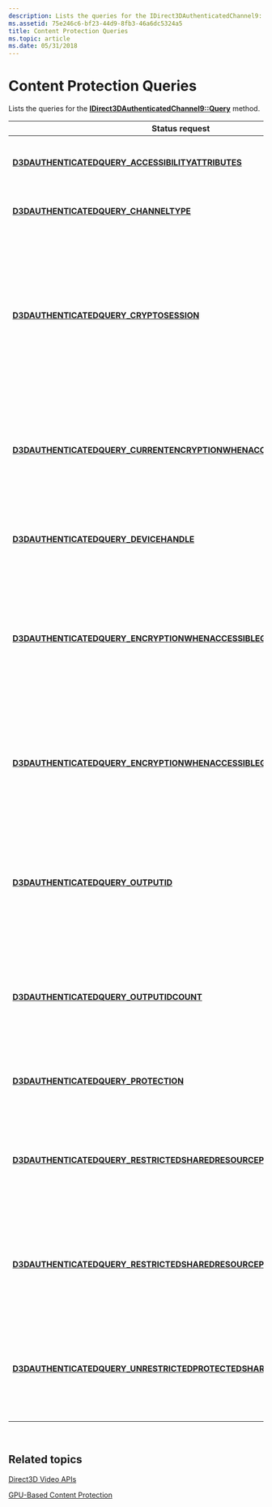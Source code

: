 ```yaml
---
description: Lists the queries for the IDirect3DAuthenticatedChannel9::Query method.
ms.assetid: 75e246c6-bf23-44d9-8fb3-46a6dc5324a5
title: Content Protection Queries
ms.topic: article
ms.date: 05/31/2018
---
```


# Content Protection Queries

Lists the queries for the [**IDirect3DAuthenticatedChannel9::Query**](/windows/desktop/api/d3d9/nf-d3d9-idirect3dauthenticatedchannel9-query) method.



| Status request                                                                                                                            | Description                                                                                                                                                 |
|-------------------------------------------------------------------------------------------------------------------------------------------|-------------------------------------------------------------------------------------------------------------------------------------------------------------|
| [**D3DAUTHENTICATEDQUERY\_ACCESSIBILITYATTRIBUTES**](d3dauthenticatedquery-accessibilityattributes.md)                                   | Returns the type of I/O bus used to send data to the GPU.                                                                                                   |
| [**D3DAUTHENTICATEDQUERY\_CHANNELTYPE**](d3dauthenticatedquery-channeltype.md)                                                           | Returns the type of authenticated channel.                                                                                                                  |
| [**D3DAUTHENTICATEDQUERY\_CRYPTOSESSION**](d3dauthenticatedquery-cryptosession.md)                                                       | Returns handles to the cryptographic session and Direct3D device that are associated with a specified DirectX Video Acceleration 2 (DXVA-2) decoder device. |
| [**D3DAUTHENTICATEDQUERY\_CURRENTENCRYPTIONWHENACCESSIBLE**](d3dauthenticatedquery-currentencryptionwhenaccessible.md)                   | Returns the encryption type that is applied before content becomes accessible to the CPU or bus.                                                            |
| [**D3DAUTHENTICATEDQUERY\_DEVICEHANDLE**](d3dauthenticatedquery-devicehandle.md)                                                         | Returns a handle to the device that is associated with this authenticated channel.                                                                          |
| [**D3DAUTHENTICATEDQUERY\_ENCRYPTIONWHENACCESSIBLEGUID**](d3dauthenticatedquery-encryptionwhenaccessibleguid.md)                         | Returns one of the encryption types that can be used to encrypt content before it becomes accessible to the CPU or bus.                                     |
| [**D3DAUTHENTICATEDQUERY\_ENCRYPTIONWHENACCESSIBLEGUIDCOUNT**](d3dauthenticatedquery-encryptionwhenaccessibleguidcount.md)               | Returns the number of encryption types that can be used to encrypt content before it becomes accessible to the CPU or bus.                                  |
| [**D3DAUTHENTICATEDQUERY\_OUTPUTID**](d3dauthenticatedquery-outputid.md)                                                                 | Returns one of the output identifiers that is associated with a specified cryptographic session and Direct3D device.                                        |
| [**D3DAUTHENTICATEDQUERY\_OUTPUTIDCOUNT**](d3dauthenticatedquery-outputidcount.md)                                                       | Returns the number of output identifiers associated with a specified cryptographic session and Direct3D device.                                             |
| [**D3DAUTHENTICATEDQUERY\_PROTECTION**](d3dauthenticatedquery-protection.md)                                                             | Returns the current protection level for the device.                                                                                                        |
| [**D3DAUTHENTICATEDQUERY\_RESTRICTEDSHAREDRESOURCEPROCESS**](d3dauthenticatedquery-restrictedsharedresourceprocess.md)                   | Returns information about a process that is allowed to open shared resources with restricted access.                                                        |
| [**D3DAUTHENTICATEDQUERY\_RESTRICTEDSHAREDRESOURCEPROCESSCOUNT**](d3dauthenticatedquery-restrictedsharedresourceprocesscount.md)         | Returns the number of processes that are allowed to open shared resources with restricted access.                                                           |
| [**D3DAUTHENTICATEDQUERY\_UNRESTRICTEDPROTECTEDSHAREDRESOURCECOUNT**](d3dauthenticatedquery-unrestrictedprotectedsharedresourcecount.md) | Returns the number of protected shared resources that can be opened by any process with no restrictions.                                                    |



 

## Related topics

<dl> <dt>

[Direct3D Video APIs](direct3d-video-apis.md)
</dt> <dt>

[GPU-Based Content Protection](gpu-based-content-protection.md)
</dt> </dl>

 

 



